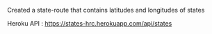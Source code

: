 Created a state-route that contains latitudes and longitudes of states

Heroku API : https://states-hrc.herokuapp.com/api/states
